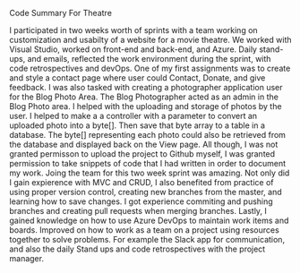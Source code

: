 
Code Summary For Theatre

I participated in two weeks worth of sprints with a team working on customization and usabilty of a website for a movie theatre. We worked with Visual Studio, worked on front-end and back-end, and Azure. Daily stand-ups, and emails, reflected the work environment during the sprint, with code retrospectives and devOps.
One of my first assignments was to create and style a contact page where user could Contact, Donate, and give feedback.
I was also tasked with creating a photographer application user for the Blog Photo Area. The Blog Photographer acted as an admin in the Blog Photo area. 
I helped with the uploading and storage of photos by the user. I helped to make a a controller with a parameter to convert an uploaded photo into a byte[]. Then save that byte array to a table in a database. The byte[] representing each photo could also be retrieved from the database and displayed back on the View page.
All though, I was not granted permisson to upload the project to Github myself, I was granted permission to take snippets of code that I had written in order to document my work.
Joing the team for this two week sprint was amazing. Not only did I gain expierence with MVC and CRUD, I also benefited from practice of using proper version control, creating new branches from the master, and learning how to save changes. I got experience commiting and pushing branches and creating pull requests when merging branches.
Lastly, I gained knowledge on how to use Azure DevOps to maintain work items and boards. Improved on how to work as a team on a project using resources together to solve problems. For example the Slack app for communication, and also the daily Stand ups and code retrospectives with the project manager.
